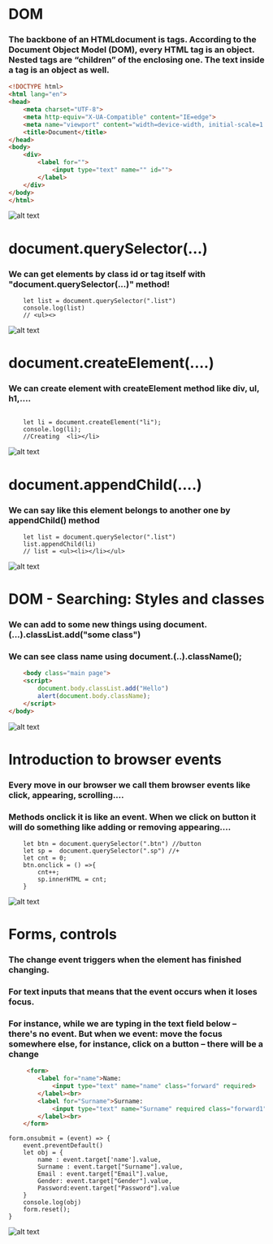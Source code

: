# DOM
### The backbone of an HTMLdocument is tags. According to the Document Object Model (DOM), every HTML tag is an object. Nested tags are “children” of the enclosing one. The text inside a tag is an object as well.
```HTML
<!DOCTYPE html>
<html lang="en">
<head>
    <meta charset="UTF-8">
    <meta http-equiv="X-UA-Compatible" content="IE=edge">
    <meta name="viewport" content="width=device-width, initial-scale=1.0">
    <title>Document</title>
</head>
<body>
    <div>
        <label for="">
            <input type="text" name="" id="">
        </label>
    </div>
</body>
</html>
```
![alt text](./DOM.jpg)
# document.querySelector(...)
### We can get elements by class id or tag itself with "document.querySelector(...)" method!
```JS
    let list = document.querySelector(".list")
    console.log(list)
    // <ul><>
```
![alt text](./Query.png)
# document.createElement(....)
### We can create element with createElement method like div, ul, h1,....
```JS
    
    let li = document.createElement("li");
    console.log(li);
    //Creating  <li></li>
```
![alt text](./create.png)
# document.appendChild(....)
### We can say like this element belongs to another one by appendChild() method
```JS
    let list = document.querySelector(".list")
    list.appendChild(li)
    // list = <ul><li></li></ul>
```
![alt text](./appen.png)

# DOM - Searching: Styles and classes
### We can add to some new things using document.(...).classList.add("some class")
### We can see class name using document.(..).className();
```HTML
    <body class="main page">
    <script>
        document.body.classList.add("Hello")
        alert(document.body.className);
    </script>
</body>
```
![alt text](./classname.png)
# Introduction to browser events
### Every move in our browser we call them browser events like click, appearing, scrolling....
### Methods onclick it is like an event. When we click on button it will do something like adding or removing appearing....
```JS
    let btn = document.querySelector(".btn") //button
    let sp =  document.querySelector(".sp") //+
    let cnt = 0;
    btn.onclick = () =>{
        cnt++;
        sp.innerHTML = cnt;
    }
```
![alt text](./onclick.png)
# Forms, controls
### The change event triggers when the element has finished changing.
### For text inputs that means that the event occurs when it loses focus.
### For instance, while we are typing in the text field below – there's no event. But when we event: move the focus somewhere else, for instance, click on a button – there will be a change

```HTML
     <form>
        <label for="name">Name:
            <input type="text" name="name" class="forward" required>
        </label><br>
        <label for="Surname">Surname:
            <input type="text" name="Surname" required class="forward1">
        </label><br>
    </form>
```
```JS
form.onsubmit = (event) => {
    event.preventDefault()
    let obj = {
        name : event.target['name'].value,
        Surname : event.target["Surname"].value,
        Email : event.target["Email"].value,
        Gender: event.target["Gender"].value,
        Password:event.target["Password"].value
    }
    console.log(obj)
    form.reset();
}
```
![alt text](./Form.png)